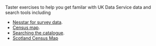 Taster exercises to help you get familar with UK Data Service data and search tools including

* [Nesstar for survey data](https://ukdataserviceopen.github.io/TasterExercises/Nesstar_exercise).
* [Census map](https://ukdataserviceopen.github.io/TasterExercises/Census_exercise). 
* [Searching the catalogue](https://ukdataserviceopen.github.io/TasterExercises/Catalogue).
* [Scotland Census Map](https://ukdataserviceopen.github.io/TasterExercises/Census_exercise_scotland)
